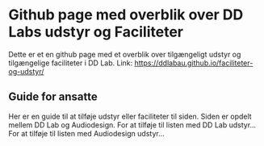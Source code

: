 # Github page med overblik over DD Labs udstyr og Faciliteter
Dette er et en github page med et overblik over tilgængeligt udstyr og tilgængelige faciliteter i DD Lab.
Link: https://ddlabau.github.io/faciliteter-og-udstyr/

## Guide for ansatte
Her er en guide til at tilføje udstyr eller faciliteter til siden.
Siden er opdelt mellem DD Lab og Audiodesign.
For at tilføje til listen med DD Lab udstyr...
For at tilføje til listen med Audiodesign udstyr...
